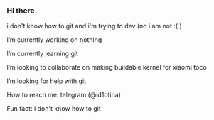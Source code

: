### Hi there 
i don't know how to git and i'm trying to dev (no i am not :(  )
<!--
**iGOR121/iGOR121** is a ✨ _special_ ✨ repository because its `README.md` (this file) appears on your GitHub profile.
 
- 💬 Ask me about ...
How to reach me: telegram (@id1otina)
- 😄 Pronouns: ...
-->
I’m currently working on nothing

I’m currently learning git

I’m looking to collaborate on making buildable kernel for xiaomi toco

I’m looking for help with git

How to reach me: telegram (@id1otina)

Fun fact: i don't know how to git


